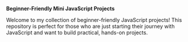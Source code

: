**Beginner-Friendly Mini JavaScript Projects**

Welcome to my collection of beginner-friendly JavaScript projects! This repository is perfect for those who are just starting their journey with JavaScript and want to build practical, hands-on projects.
